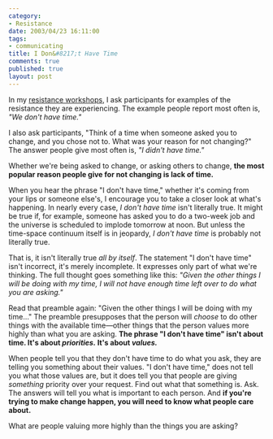 ```yaml
--- 
category: 
- Resistance
date: 2003/04/23 16:11:00
tags: 
- communicating
title: I Don&#8217;t Have Time
comments: true
published: true
layout: post
---
```


<p> In my <a href="/training/resistance_as_a_resource.html">resistance workshops</a>, I ask participants for examples of the resistance they are experiencing. The example people report most often is, <em>"We don't have time."</em>
</p>
<p> I also ask participants, "Think of a time when someone asked you to change, and you chose not to. What was your reason for not changing?" The answer people give most often is, <em>"I didn't have time."</em>
</p>
<p> Whether we're being asked to change, or asking others to change, <strong>the most popular reason people give for not changing is lack of time.</strong>
</p>
<p> When you hear the phrase "I don't have time," whether it's coming from your lips or someone else's, I encourage you to take a closer look at what's happening. In nearly every case, <em>I don't have time</em> isn't literally true. It might be true if, for example, someone has asked you to do a two-week job and the universe is scheduled to implode tomorrow at noon. But unless the time-space continuum itself is in jeopardy, <em>I don't have time</em> is probably not literally true. </p>
<p> That is, it isn't literally true <em>all by itself</em>. The statement "I don't have time" isn't incorrect, it's merely incomplete. It expresses only part of what we're thinking. The full thought goes something like this: <em>"Given the other things I will be doing with my time, I will not have enough time left over to do what you are asking."</em>
</p>
<p> Read that preamble again: "Given the other things I will be doing with my time..." The preamble presupposes that the person will <em>choose</em> to do other things with the available time—other things that the person values more highly than what you are asking. <strong>The phrase "I don't have time" isn't about time. It's about <em>priorities.</em> It's about <em>values.</em>
</strong>
</p>
<p> When people tell you that they don't have time to do what you ask, they are telling you something about their values. "I don't have time," does not tell you what those values are, but it does tell you that people are giving <em>something</em> priority over your request. Find out what that something is. Ask. The answers will tell you what is important to each person. And <strong>if you're trying to make change happen, you will need to know what people care about.</strong>
</p>
<p> What are people valuing more highly than the things you are asking? </p>
